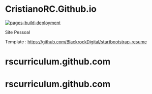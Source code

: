 # CristianoRC.Github.io

[![pages-build-deployment](https://github.com/CristianoRC/CristianoRC.Github.io/actions/workflows/pages/pages-build-deployment/badge.svg?branch=master)](https://github.com/CristianoRC/CristianoRC.Github.io/actions/workflows/pages/pages-build-deployment)

Site Pessoal

Template : https://github.com/BlackrockDigital/startbootstrap-resume
# rscurriculum.github.com
# rscurriculum.github.com

